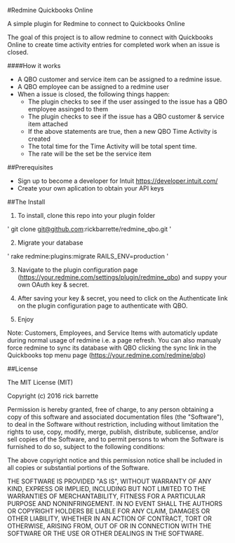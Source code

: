 #Redmine Quickbooks Online

A simple plugin for Redmine to connect to Quickbooks Online

The goal of this project is to allow redmine to connect with Quickbooks Online to create time activity entries for completed work when an issue is closed.

####How it works
* A QBO customer and service item can be assigned to a redmine issue.
* A QBO employee can be assigned to a redmine user
* When a issue is closed, the following things happen:
  - The plugin checks to see if the user assinged to the issue has a QBO employee assinged to them
  - The plugin checks to see if the issue has a QBO customer & service item attached
  - If the above statements are true, then a new QBO Time Activity is created
  - The total time for the Time Activity will be total spent time.
  - The rate will be the set be the service item

##Prerequisites

* Sign up to become a developer for Intuit https://developer.intuit.com/
* Create your own aplication to obtain your API keys

##The Install

1. To install, clone this repo into your plugin folder 

  ' git clone git@github.com:rickbarrette/redmine_qbo.git ' 
  
2. Migrate your database

  ' rake redmine:plugins:migrate RAILS_ENV=production '
  
3. Navigate to the plugin configuration page (https://your.redmine.com/settings/plugin/redmine_qbo) and suppy your own OAuth key & secret. 

4. After saving your key & secret, you need to click on the Authenticate link on the plugin configuration page to authenticate with QBO.

5. Enjoy

Note: Customers, Employees, and Service Items with automaticly update during normal usage of redmine i.e. a page refresh. You can also manualy force redmine to sync its database with QBO clicking the sync link in the Quickbooks top menu page (https://your.redmine.com/redmine/qbo)

##License

The MIT License (MIT)

Copyright (c) 2016 rick barrette

Permission is hereby granted, free of charge, to any person obtaining a copy of this software and associated documentation files (the "Software"), to deal in the Software without restriction, including without limitation the rights to use, copy, modify, merge, publish, distribute, sublicense, and/or sell copies of the Software, and to permit persons to whom the Software is furnished to do so, subject to the following conditions:

The above copyright notice and this permission notice shall be included in all copies or substantial portions of the Software.

THE SOFTWARE IS PROVIDED "AS IS", WITHOUT WARRANTY OF ANY KIND, EXPRESS OR IMPLIED, INCLUDING BUT NOT LIMITED TO THE WARRANTIES OF MERCHANTABILITY, FITNESS FOR A PARTICULAR PURPOSE AND NONINFRINGEMENT. IN NO EVENT SHALL THE AUTHORS OR COPYRIGHT HOLDERS BE LIABLE FOR ANY CLAIM, DAMAGES OR OTHER LIABILITY, WHETHER IN AN ACTION OF CONTRACT, TORT OR OTHERWISE, ARISING FROM, OUT OF OR IN CONNECTION WITH THE SOFTWARE OR THE USE OR OTHER DEALINGS IN THE SOFTWARE.
